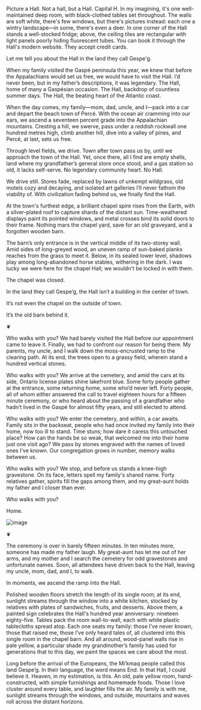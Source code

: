 Picture a Hall. Not a hall, but a Hall. Capital H. In my imagining, it's one well-maintained deep room, with black-clothed tables set throughout. The walls are soft white, there's few windows, but there's pictures instead: each one a wintry landscape—in some, there's even a deer. In one corner of the Hall stands a well-stocked fridge; above, the ceiling tiles are rectangular with light panels poorly hiding fluorescent tubes. You can book it through the Hall's modern website. They accept credit cards.

Let me tell you about the Hall in the land they call Gespe'g. 

When my family visited the Gaspé peninsula this year, we knew that before the Appalachians would set us free, we would have to visit the Hall. I’d never been, but in my father’s descriptions, it was legendary. The Hall, home of many a Gaspésian occasion. The Hall, backdrop of countless summer days. The Hall, the beating heart of the Atlantic coast. 

When the day comes, my family—mom, dad, uncle, and I—pack into a car and depart the beach town of Percé. With the ocean air cramming into our ears, we ascend a seventeen percent grade into the Appalachian mountains. Cresting a hill, we swerve, pass under a reddish rockwall one hundred metres high, climb another hill, dive into a valley of pines, and Percé, at last, sets us free.

Through level fields, we drive. Town after town pass us by, until we approach the town of the Hall. Yet, once there, all I find are empty shells, land where my grandfather’s general store once stood, and a gas station so old, it lacks self-serve. No legendary community heart. No Hall.

We drive still. Stores fade, replaced by lawns of unkempt wildgrass, old motels cozy and decaying, and isolated art galleries I’ll never fathom the viability of. With civilization fading behind us, we finally find the Hall. 

At the town's furthest edge, a brilliant chapel spire rises from the Earth, with a silver-plated roof to capture shards of the distant sun. Time-weathered displays paint its pointed windows, and metal crosses bind its solid doors to their frame. Nothing mars the chapel yard, save for an old graveyard, and a forgotten wooden barn. 

The barn’s only entrance is in the vertical middle of its two-storey wall. Amid sides of long-greyed wood, an uneven ramp of sun-baked planks reaches from the grass to meet it. Below, in its sealed lower level, shadows play among long-abandoned horse stables, withering in the dark. I was lucky we were here for the chapel Hall; we wouldn't be locked in with them.

The chapel was closed.

In the land they call Gespe’g, the Hall isn’t a building in the center of town. 

It’s not even the chapel on the outside of town.

It’s the old barn behind it.

❦

Who walks with you? We had barely visited the Hall before our appointment came to leave it. Finally, we had to confront our reason for being there. My parents, my uncle, and I walk down the moss-encrusted ramp to the clearing path. At its end, the trees open to a grassy field, wherein stand a hundred vertical stones.

Who walks with you? We arrive at the cemetery, and amid the cars at its side, Ontario license plates shine lakefront blue. Some forty people gather at the entrance, some returning home, some who’d never left. Forty people, all of whom either answered the call to travel eighteen hours for a fifteen minute ceremony, or who heard about the passing of a grandfather who hadn’t lived in the Gaspé for almost fifty years, and still elected to attend. 

Who walks with you? We enter the cemetery, and within, a car awaits. Family sits in the backseat, people who had once invited my family into their home, now too ill to stand. Time stuns; how dare it caress this untouched place? How can the hands be so weak, that welcomed me into their home just one visit ago? We pass by stones engraved with the names of loved ones I've known. Our congregation grows in number, memory walks between us.

Who walks with you? We stop, and before us stands a knee-high gravestone. On its face, letters spell my family's shared name. Forty relatives gather, spirits fill the gaps among them, and my great-aunt holds my father and I closer than ever.

Who walks with you?

Home.

![image](/works/writing/mathnews/gespeg-3.jpg)

❦

The ceremony is over in barely fifteen minutes. In ten minutes more, someone has made my father laugh. My great-aunt has let me out of her arms, and my mother and I search the cemetery for odd gravestones and unfortunate names. Soon, all attendees have driven back to the Hall, leaving my uncle, mom, dad, and I, to walk. 

In moments, we ascend the ramp into the Hall.

Polished wooden floors stretch the length of its single room; at its end, sunlight streams through the window into a white kitchen, stocked by relatives with plates of sandwiches, fruits, and desserts. Above them, a painted sign celebrates the Hall's hundred year anniversary: nineteen eighty-five. Tables pack the room wall-to-wall, each with white plastic tablecloths spread atop. Each one seats my family: those I’ve never known, those that raised me, those I’ve only heard tales of, all clustered into this single room in the chapel barn. And all around, wood-panel walls rise in pale yellow, a particular shade my grandmother’s family has used for generations that to this day, we paint the spaces we care about the most. 

Long before the arrival of the Europeans, the Mi’kmaq people called this land Gespe’g. In their language, the word means End. In that Hall, I could believe it. Heaven, in my estimation, is this. An old, pale yellow room, hand-constructed, with simple furnishings and homemade foods. Those I love cluster around every table, and laughter fills the air. My family is with me, sunlight streams through the windows, and outside, mountains and waves roll across the distant horizons.
